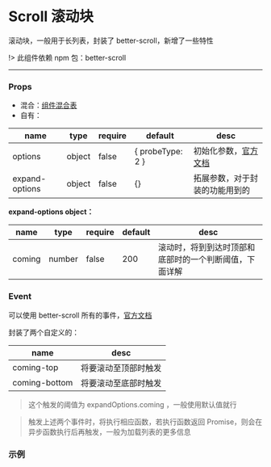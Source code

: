# Scroll 滚动块

滚动块，一般用于长列表，封装了 better-scroll，新增了一些特性

!> 此组件依赖 npm 包：better-scroll

---

### Props

- 混合：[组件混合表](docs/components/mixins/Components.md)
- 自有：

| name           | type   | require | default          | desc                                                                                |
| -------------- | ------ | ------- | ---------------- | ----------------------------------------------------------------------------------- |
| options        | object | false   | { probeType: 2 } | 初始化参数，[官方文档](http://ustbhuangyi.github.io/better-scroll/doc/options.html) |
| expand-options | object | false   | {}               | 拓展参数，对于封装的功能用到的                                                      |

**expand-options object：**

| name   | type   | require | default | desc                                                   |
| ------ | ------ | ------- | ------- | ------------------------------------------------------ |
| coming | number | false   | 200     | 滚动时，将到到达时顶部和底部时的一个判断阈值，下面详解 |

### Event

可以使用 better-scroll 所有的事件，[官方文档](http://ustbhuangyi.github.io/better-scroll/doc/events.html)

封装了两个自定义的：

| name          | desc                 |
| ------------- | -------------------- |
| coming-top    | 将要滚动至顶部时触发 |
| coming-bottom | 将要滚动至底部时触发 |

> 这个触发的阈值为 expandOptions.coming ，一般使用默认值就行

> 触发上述两个事件时，将执行相应函数，若执行函数返回 Promise，则会在异步函数执行后再触发，一般为加载列表的更多信息

### 示例

<vuep template="#example" :options="{ theme: 'neo' }"></vuep>

<script v-pre type="text/x-template" id="example">
<template>
  <div>
    <a-scroll w="300px" h="200px" style="border: solid 1px #ddd" @coming-bottom="onComingBottom()">
      <div v-for="i in 100">{{ i }}</div>
    </a-scroll>
  </div>
</template>

<script>
  export default {
    methods: {
      onComingBottom() {
        console.log('on-coming-bottom')
      }
    }
  }
</script>
</script>
